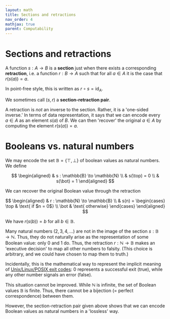 ```yaml
---
layout: math
title: Sections and retractions
nav_order: 4
mathjax: true
parent: Computability
---
```


# Sections and retractions

A function $s : A \to B$ is a __section__ just when there exists a
corresponding __retraction__, i.e. a function $r : B \to A$ such that for all
$a \in A$ it is the case that $r(s(a)) = a$.

In point-free style, this is written as $r \circ s = \textsf{id}_A$.

We sometimes call $(s, r)$ a __section-retraction pair__.

A retraction is _not_ an inverse to the section. Rather, it is a 'one-sided
inverse.' In terms of data representation, it says that we can encode every
$a \in A$ as an element $s(a)$ of $B$. We can then 'recover' the original $a
\in A$ by computing the element $r(s(a)) = a$.

# Booleans vs. natural numbers

We may encode the set $\mathbb{B} = \{ \top, \bot \}$ of boolean values as
natural numbers. We define

$$
  \begin{aligned}
    & s : \mathbb{B} \to \mathbb{N} \\
    & s(\top) = 0 \\
    & s(\bot) = 1
  \end{aligned}
$$

We can recover the original Boolean value through the retraction

$$
  \begin{aligned}
    & r : \mathbb{N} \to \mathbb{B} \\
    & s(n) = \begin{cases}
      \top & \text{ if $n = 0$} \\
      \bot & \text{ otherwise}
    \end{cases}
  \end{aligned}
$$

We have $r(s(b)) = b$ for all $b \in \mathbb{B}$.

Many natural numbers ($2, 3, 4, \ldots$) are not in the image of the section
$s : \mathbb{B} \to \mathbb{N}$. Thus, they do not naturally arise as the
representation of some Boolean value: only $0$ and $1$ do. Thus, the
retraction $r : \mathbb{N} \to \mathbb{B}$ makes an 'executive decision' to
map all other numbers to falsity. (This choice is arbitrary, and we could have
chosen to map them to truth.)

Incidentally, this is the mathematical way to represent the implicit meaning
of [Unix/Linux/POSIX exit
codes](https://tldp.org/LDP/abs/html/exit-status.html): $0$ represents a
successful exit (true), while any other number signals an error (false).

This situation cannot be improved. While $\mathbb{N}$ is infinite, the set of
Boolean values $\mathbb{B}$ is finite. Thus, there cannot be a bijection (=
perfect correspondence) between them.

However, the section-retraction pair given above shows that we can encode
Boolean values as natural numbers in a 'lossless' way.